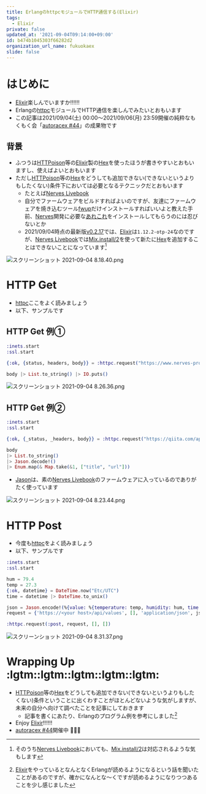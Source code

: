 ```yaml
---
title: ErlangのhttpcモジュールでHTTP通信する(Elixir)
tags:
  - Elixir
private: false
updated_at: '2021-09-04T09:14:00+09:00'
id: b474b1045303f66282d2
organization_url_name: fukuokaex
slide: false
---
```

# はじめに
- [Elixir](https://elixir-lang.org/)楽しんでいますか:bangbang::bangbang::bangbang:
- Erlangの[httpc](https://erlang.org/doc/man/httpc.html)モジュールでHTTP通信を楽しんでみたいとおもいます
- この記事は2021/09/04(土) 00:00〜2021/09/06(月) 23:59開催の純粋なもくもく会「[autoracex #44](https://autoracex.connpass.com/event/224102/)」の成果物です

## 背景
- ふつうは[HTTPoison](https://github.com/edgurgel/httpoison)等の[Elixir](https://elixir-lang.org/)製の[Hex](https://hex.pm/)を使ったほうが書きやすいとおもいますし、使えばよいとおもいます
- ただし[HTTPoison](https://github.com/edgurgel/httpoison)等の[Hex](https://hex.pm/)をどうしても追加できない(できないというよりもしたくない)条件下においては必要となるテクニックだとおもいます
    - たとえば[Nerves Livebook](https://github.com/fhunleth/nerves_livebook)
    - 自分でファームウェアをビルドすればよいのですが、友達にファームウェアを焼き込むツール[fwup](https://github.com/fwup-home/fwup#installing)だけインストールすればいいよと教えた手前、[Nerves](https://www.nerves-project.org/)開発に必要な[あれこれ](https://hexdocs.pm/nerves/installation.html#content)をインストールしてもらうのには忍びないとか
    - 2021/09/04時点の最新版[v0.2.17](https://github.com/fhunleth/nerves_livebook/releases/tag/v0.2.17)では、[Elixir](https://elixir-lang.org/)は`1.12.2-otp-24`なのですが、[Nerves Livebook](https://github.com/fhunleth/nerves_livebook)では[Mix.install/2](https://hexdocs.pm/mix/1.12/Mix.html#install/2)を使って新たに[Hex](https://hex.pm/)を追加することはできないことになっています[^1]

[^1]: そのうち[Nerves Livebook](https://github.com/fhunleth/nerves_livebook)においても、[Mix.install/2](https://hexdocs.pm/mix/1.12/Mix.html#install/2)は対応されるような気もします

![スクリーンショット 2021-09-04 8.18.40.png](https://qiita-image-store.s3.ap-northeast-1.amazonaws.com/0/131808/6bac07e5-281a-06b3-f0b9-c98af2a37d6a.png)



# HTTP Get
- [httpc](https://erlang.org/doc/man/httpc.html)ここをよく読みましょう
- 以下、サンプルです

## HTTP Get 例①

```elixir
:inets.start
:ssl.start

{:ok, {status, headers, body}} = :httpc.request("https://www.nerves-project.org/")

body |> List.to_string() |> IO.puts()
```

![スクリーンショット 2021-09-04 8.26.36.png](https://qiita-image-store.s3.ap-northeast-1.amazonaws.com/0/131808/52ed5341-c130-fc0a-6716-56f6506a271d.png)



## HTTP Get 例②

```elixir
:inets.start
:ssl.start

{:ok, {_status, _headers, body}} = :httpc.request("https://qiita.com/api/v2/items?query=elixir")

body
|> List.to_string()
|> Jason.decode!()
|> Enum.map(& Map.take(&1, ["title", "url"]))
```

- [Jason](https://github.com/michalmuskala/jason)は、素の[Nerves Livebook](https://github.com/fhunleth/nerves_livebook)のファームウェアに入っているのでありがたく使っています

![スクリーンショット 2021-09-04 8.23.44.png](https://qiita-image-store.s3.ap-northeast-1.amazonaws.com/0/131808/9d9692ef-0599-4c2a-d627-d0b6b4a1640c.png)


# HTTP Post

- 今度も[httpc](https://erlang.org/doc/man/httpc.html)をよく読みましょう
- 以下、サンプルです

```elixir
:inets.start
:ssl.start

hum = 79.4
temp = 27.3
{:ok, datetime} = DateTime.now("Etc/UTC")
time = datetime |> DateTime.to_unix()

json = Jason.encode!(%{value: %{temperature: temp, humidity: hum, time: time}}) |> String.to_charlist()
request = {'https://<your host>/api/values', [], 'application/json', json}

:httpc.request(:post, request, [], [])
```

![スクリーンショット 2021-09-04 8.31.37.png](https://qiita-image-store.s3.ap-northeast-1.amazonaws.com/0/131808/9141b34a-c9ec-a5b6-08e9-30b5fc041a40.png)

# Wrapping Up :lgtm::lgtm::lgtm::lgtm::lgtm:
- [HTTPoison](https://github.com/edgurgel/httpoison)等の[Hex](https://hex.pm/)をどうしても追加できない(できないというよりもしたくない)条件ということに出くわすことがほとんどないような気がしますが、未来の自分へ向けて調べたことを記事にしておきます
    - 記事を書くにあたり、Erlangのプログラム例を参考にしました[^2]
- Enjoy [Elixir](https://elixir-lang.org/):bangbang::bangbang::bangbang:
- [autoracex #44](https://autoracex.connpass.com/event/224102/)開催中 :rocket::rocket::rocket:

[^2]: [Elixir](https://elixir-lang.org/)をやっているとなんとなくErlangが読めるようになるという話を聞いたことがあるのですが、確かになんとな〜くですが読めるようになりつつあることを少し感じました
